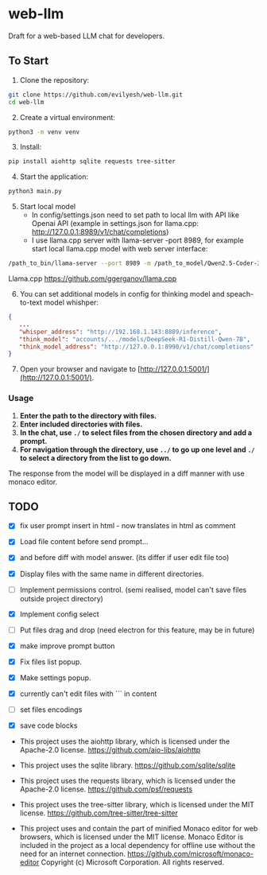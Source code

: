 # web-llm

Draft for a web-based LLM chat for developers. 


## To Start

1. Clone the repository:
```bash
git clone https://github.com/evilyesh/web-llm.git
cd web-llm
```
2. Create a virtual environment: 
```bash
python3 -m venv venv
```
3. Install: 
```bash
pip install aiohttp sqlite requests tree-sitter
```
4. Start the application: 
```bash
python3 main.py
```
5. Start local model
   - In config/settings.json need to set path to local llm with API like Openai API (example in settings.json for llama.cpp: http://127.0.0.1:8989/v1/chat/completions) 
   - I use llama.cpp server with llama-server -port 8989, for example start local llama.cpp model with web server interface:
```bash
/path_to_bin/llama-server --port 8989 -m /path_to_model/Qwen2.5-Coder-32B-Instruct-Q5_K_L.gguf -ngl 99 --n-predict -1 --ctx-size 12240 --threads 4 --no-mmap --temp 0.01 --top-k 10 --cache-type-k q8_0 --cache-type-v q8_0 --flash-attn
```
Llama.cpp https://github.com/ggerganov/llama.cpp

6. You can set additional models in config for thinking model and speach-to-text model whishper:
```json
{
   ...
   "whisper_address": "http://192.168.1.143:8889/inference",
   "think_model": "accounts/.../models/DeepSeek-R1-Distill-Qwen-7B",
   "think_model_address": "http://127.0.0.1:8990/v1/chat/completions"
}
```

7. Open your browser and navigate to [http://127.0.0.1:5001/](http://127.0.0.1:5001/).

### Usage

1. **Enter the path to the directory with files.**
2. **Enter included directories with files.**
3. **In the chat, use `./` to select files from the chosen directory and add a prompt.**
4. **For navigation through the directory, use `../` to go up one level and `./` to select a directory from the list to go down.**

The response from the model will be displayed in a diff manner with use monaco editor.

## TODO

- [x] fix user prompt insert in html - now <? ?> translates in html as comment
- [x] Load file content before send prompt... 
- [x] and before diff with model answer. (its differ if user edit file too)
- [x] Display files with the same name in different directories.
- [ ] Implement permissions control. (semi realised, model can't save files outside project directory)
- [x] Implement config select
- [ ] Put files drag and drop (need electron for this feature, may be in future)
- [x] make improve prompt button


- [x] Fix files list popup.
- [x] Make settings popup.
- [x] currently can't edit files with ``` in content
- [ ] set files encodings
- [x] save code blocks


- This project uses the aiohttp library, which is licensed under the Apache-2.0 license. https://github.com/aio-libs/aiohttp
- This project uses the sqlite library. https://github.com/sqlite/sqlite
- This project uses the requests library, which is licensed under the Apache-2.0 license. https://github.com/psf/requests
- This project uses the tree-sitter library, which is licensed under the MIT license. https://github.com/tree-sitter/tree-sitter


- This project uses and contain the part of minified Monaco editor for web browsers, which is licensed under the MIT license. Monaco Editor is included in the project as a local dependency for offline use without the need for an internet connection. https://github.com/microsoft/monaco-editor Copyright (c) Microsoft Corporation. All rights reserved. 
